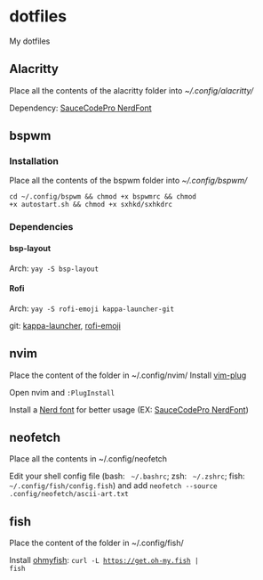 # dotfiles

My dotfiles

## 

## Alacritty

Place all the contents of the alacritty folder into *~/.config/alacritty/*

Dependency: [SauceCodePro NerdFont](https://github.com/ryanoasis/nerd-fonts/releases/download/v2.1.0/SourceCodePro.zip)

## bspwm

### Installation

Place all the contents of the bspwm folder into *~/.config/bspwm/*

<code>cd ~/.config/bspwm && chmod +x bspwmrc && chmod +x autostart.sh && chmod +x sxhkd/sxhkdrc</code>

### Dependencies

#### bsp-layout

Arch: <code>yay -S bsp-layout</code>

#### Rofi

Arch: <code>yay -S rofi-emoji kappa-launcher-git</code>

git: [kappa-launcher](https://github.com/jp1995/kappa-launcher), [rofi-emoji](https://github.com/Mange/rofi-emoji)

## nvim

Place the content of the folder in ~/.config/nvim/
Install [vim-plug](https://github.com/junegunn/vim-plug)

Open nvim and <code>:PlugInstall</code>

Install a [Nerd font](https://github.com/ryanoasis/nerd-fonts) for better usage (EX: [SauceCodePro NerdFont](https://github.com/ryanoasis/nerd-fonts/releases/download/v2.1.0/SourceCodePro.zip))

## neofetch

Place all the contents in ~/.config/neofetch

Edit your shell config file (bash: ` ~/.bashrc`; zsh: ` ~/.zshrc`; fish: `~/.config/fish/config.fish`) and add <code>neofetch --source .config/neofetch/ascii-art.txt</code>

## fish

Place the content of the folder in ~/.config/fish/

Install [ohmyfish](https://github.com/oh-my-fish/oh-my-fish#installation): <code>curl -L https://get.oh-my.fish | fish</code>

